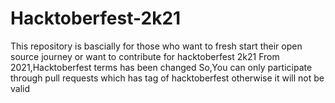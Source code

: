 # Hacktoberfest-2k21
This repository is bascially for those who want to fresh start their open source journey or want to contribute for hacktoberfest 2k21
From 2021,Hacktoberfest terms has been changed 
So,You can only participate through pull requests which has tag of hacktoberfest otherwise it will not be valid
